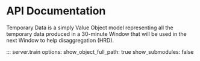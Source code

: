 # API Documentation

Temporary Data is a simply Value Object model representing all the temporary data produced in a 30-minute Window that will be used in the next Window to help disaggregation (HRD).

::: server.train
    options:
      show_object_full_path: true
      show_submodules: false


